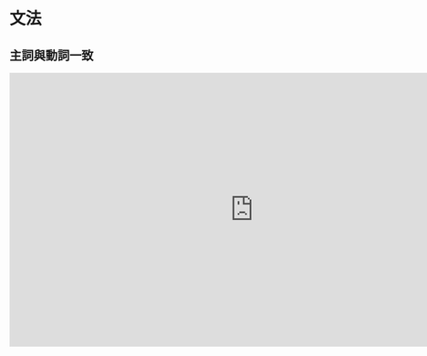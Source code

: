 # 文法

## 主詞與動詞一致

<iframe width='853' height='480' src='https://embed.coggle.it/diagram/XTJ6cAIEZTvvIaK6/eb5f92323cb2ff332b0c843c4287764b56298e52364323890fc5fdb305583c48' frameborder='0' allowfullscreen></iframe>